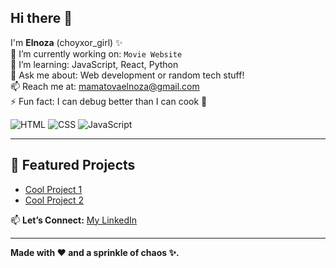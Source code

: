 ## Hi there 👋

I'm **Elnoza** (choyxor_girl) ✨  
🔭 I’m currently working on: `Movie Website`  
🌱 I’m learning: JavaScript, React, Python  
💬 Ask me about: Web development or random tech stuff!  
📫 Reach me at: mamatovaelnoza@gmail.com  
⚡ Fun fact: I can debug better than I can cook 🍳 

![HTML](https://img.shields.io/badge/Code-HTML-orange) ![CSS](https://img.shields.io/badge/Style-CSS-blue) ![JavaScript](https://img.shields.io/badge/Script-JavaScript-yellow)

---

## 🌟 Featured Projects
- [Cool Project 1](https://github.com/MamatovaElnoza/Project1)  
- [Cool Project 2](https://github.com/MamatovaElnoza/Project2)  


📫 **Let’s Connect:** [My LinkedIn](https://linkedin.com/in/elnoza-mamatova-6122a8328)  

---

**Made with ❤️ and a sprinkle of chaos ✨.**
